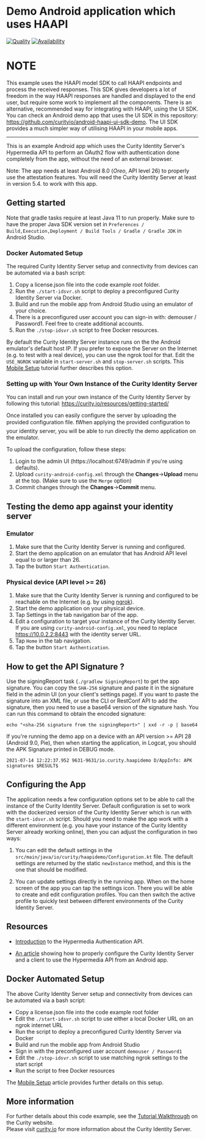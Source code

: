 # Demo Android application which uses HAAPI

[![Quality](https://img.shields.io/badge/quality-demo-red)](https://curity.io/resources/code-examples/status/)
[![Availability](https://img.shields.io/badge/availability-source-blue)](https://curity.io/resources/code-examples/status/)

# NOTE

This example uses the HAAPI model SDK to call HAAPI endpoints and process the received responses. This SDK gives developers a lot of freedom in the way HAAPI responses are handled and displayed to the end user, but require some work to implement all the components. There is an alternative, recommended way for integrating with HAAPI, using the UI SDK. You can check an Android demo app that uses the UI SDK in this repository: https://github.com/curityio/android-haapi-ui-sdk-demo. The UI SDK provides a much simpler way of utilising HAAPI in your mobile apps.

---

This is an example Android app which uses the Curity Identity Server's Hypermedia API to perform an
OAuth2 flow with authentication done completely from the app, without the need of an external browser.

Note: The app needs at least Android 8.0 (*Oreo*, API level 26) to properly use the attestation features.
You will need the Curity Identity Server at least in version 5.4. to work with this app.

## Getting started

Note that gradle tasks require at least Java 11 to run properly. Make sure to have the proper Java SDK
version set in `Preferences / Build,Execution,Deployment / Build Tools / Gradle / Gradle JDK` in Android Studio.

### Docker Automated Setup

The required Curity Identity Server setup and connectivity from devices can be automated via a bash script:

1. Copy a license.json file into the code example root folder.
2. Run the `./start-idsvr.sh` script to deploy a preconfigured Curity Identity Server via Docker. 
3. Build and run the mobile app from Android Studio using an emulator of your choice.
4. There is a preconfigured user account you can sign-in with: demouser / Password1. Feel free to create additional accounts.
5. Run the `./stop-idsvr.sh` script to free Docker resources.

By default the Curity Identity Server instance runs on the the Android emulator's default host IP. 
If you prefer to expose the Server on the Internet (e.g. to test with a real device), you can use the 
ngrok tool for that. Edit the `USE_NGROK` variable in `start-server.sh` and `stop-server.sh` scripts.
This [Mobile Setup](https://curity.io/resources/learn/mobile-setup-ngrok/) tutorial further describes
this option.

### Setting up with Your Own Instance of the Curity Identity Server

You can install and run your own instance of the Curity Identity Server by following this tutorial: https://curity.io/resources/getting-started/ 

Once installed you can easily configure the server by uploading the provided configuration file.
❗️When applying the provided configuration to your identity server, you will be able to run directly the demo application on the emulator. 

To upload the configuration, follow these steps:
1. Login to the admin UI (https://localhost:6749/admin if you're using defaults).
2. Upload `curity-android-config.xml` through the **Changes**->**Upload** menu at the top. (Make sure to use the `Merge` option)
3. Commit changes through the **Changes**->**Commit** menu.

## Testing the demo app against your identity server

### Emulator

1. Make sure that the Curity Identity Server is running and configured.
2. Start the demo application on an emulator that has Android API level equal to or larger than 26.
3. Tap the button `Start Authentication`.

### Physical device (API level >= 26)

1. Make sure that the Curity Identity Server is running and configured to be reachable on the Internet (e.g. by using [ngrok](https://curity.io/resources/learn/expose-local-curity-ngrok/)).
2. Start the demo application on your physical device.
4. Tap Settings in the tab navigation bar of the app.
5. Edit a configuration to target your instance of the Curity Identity Server. If you are using `curity-android-config.xml`,
   you need to replace https://10.0.2.2:8443 with the identity server URL.
6. Tap `Home` in the tab navigation.
7. Tap the button `Start Authentication`.

## How to get the API Signature ?

Use the signingReport task (`./gradlew SigningReport`) to get the app signature. You can copy the `SHA-256` signature and paste it in the signature field
in the admin UI (on your client's settings page). If you want to paste the signature into an XML file, or use the CLI or RestConf API to add the signature,
then you need to use a base64 version of the signature hash. You can run this command to obtain the encoded signature:

```shell
echo "<sha-256 signature from the signingReport>" | xxd -r -p | base64
```

If you're running the demo app on a device with an API version >= API 28 (Android 9.0, Pie), then when 
starting the application, in Logcat, you should the APK Signature printed in DEBUG mode.

`2021-07-14 12:22:37.952 9631-9631/io.curity.haapidemo D/AppInfo: APK signatures $RESULT$`

## Configuring the App

The application needs a few configuration options set to be able to call the instance of the Curity Identity Server.
Default configuration is set to work with the dockerized version of the Curity Identity Server which
is run with the `start-idsvr.sh` script. Should you need to make the app work with a different environment
(e.g. you have your instance of the Curity Identity Server already working online), then you can adjust
the configuration in two ways:

1. You can edit the default settings in the `src/main/java/io/curity/haapidemo/Configuration.kt` file.
   The default settings are returned by the static `newInstance` method, and this is the one that should
   be modified.

2. You can update settings directly in the running app. When on the home screen of the app you can tap
   the settings icon. There you will be able to create and edit configuration profiles. You can then
   switch the active profile to quickly test between different environments of the Curity Identity Server.

## Resources

- [Introduction](https://curity.io/resources/learn/what-is-hypermedia-authentication-api/)
  to the Hypermedia Authentication API.

- [An article](https://curity.io/resources/learn/authentication-api-android-sdk)
  showing how to properly configure the Curity Identity Server and a client to use the Hypermedia
  API from an Android app.

## Docker Automated Setup

The above Curity Identity Server setup and connectivity from devices can be automated via a bash script:

- Copy a license.json file into the code example root folder
- Edit the `./start-idsvr.sh` script to use either a local Docker URL on an ngrok internet URL
- Run the script to deploy a preconfigured Curity Identity Server via Docker
- Build and run the mobile app from Android Studio
- Sign in with the preconfigured user account `demouser / Password1`
- Edit the `./stop-idsvr.sh` script to use matching ngrok settings to the start script
- Run the script to free Docker resources

The [Mobile Setup](https://curity.io/resources/learn/mobile-setup-ngrok/) article provides further details on this setup.

## More information

For further details about this code example, see the [Tutorial Walkthrough](https://curity.io/resources/learn/kotlin-android-haapi/) on the Curity website.\
Please visit [curity.io](https://curity.io/) for more information about the Curity Identity Server.
